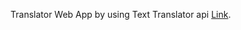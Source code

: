 Translator Web App by using Text Translator api [Link](https://rapidapi.com/dickyagustin/api/text-translator2/).
